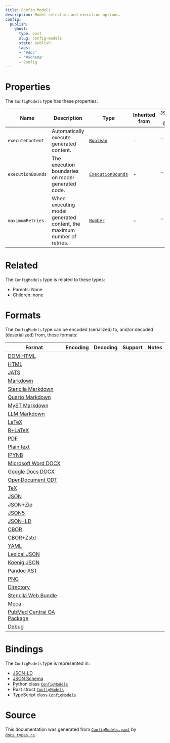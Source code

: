 ```yaml
---
title: Config Models
description: Model selection and execution options.
config:
  publish:
    ghost:
      type: post
      slug: config-models
      state: publish
      tags:
      - '#doc'
      - '#schema'
      - Config
---
```


# Properties

The `ConfigModels` type has these properties:

| Name              | Description                                                            | Type                                                                                  | Inherited from | `JSON-LD @id` | Aliases                                                                             |
| ----------------- | ---------------------------------------------------------------------- | ------------------------------------------------------------------------------------- | -------------- | ------------- | ----------------------------------------------------------------------------------- |
| `executeContent`  | Automatically execute generated content.                               | [`Boolean`](https://stencila.ghost.io/docs/reference/schema/boolean)                  | -              | ``            | `execute-content`, `execute_content`                                                |
| `executionBounds` | The execution boundaries on model generated code.                      | [`ExecutionBounds`](https://stencila.ghost.io/docs/reference/schema/execution-bounds) | -              | ``            | `execution-bounds`, `execution_bounds`                                              |
| `maximumRetries`  | When executing model generated content, the maximum number of retries. | [`Number`](https://stencila.ghost.io/docs/reference/schema/number)                    | -              | ``            | `max-retries`, `maximum-retries`, `execution-retries`, `retries`, `maximum_retries` |

# Related

The `ConfigModels` type is related to these types:

- Parents: None
- Children: none

# Formats

The `ConfigModels` type can be encoded (serialized) to, and/or decoded (deserialized) from, these formats:

| Format                                                                              | Encoding | Decoding | Support | Notes |
| ----------------------------------------------------------------------------------- | -------- | -------- | ------- | ----- |
| [DOM HTML](https://stencila.ghost.io/docs/reference/formats/dom.html)               |          |          |         |
| [HTML](https://stencila.ghost.io/docs/reference/formats/html)                       |          |          |         |
| [JATS](https://stencila.ghost.io/docs/reference/formats/jats)                       |          |          |         |
| [Markdown](https://stencila.ghost.io/docs/reference/formats/md)                     |          |          |         |
| [Stencila Markdown](https://stencila.ghost.io/docs/reference/formats/smd)           |          |          |         |
| [Quarto Markdown](https://stencila.ghost.io/docs/reference/formats/qmd)             |          |          |         |
| [MyST Markdown](https://stencila.ghost.io/docs/reference/formats/myst)              |          |          |         |
| [LLM Markdown](https://stencila.ghost.io/docs/reference/formats/llmd)               |          |          |         |
| [LaTeX](https://stencila.ghost.io/docs/reference/formats/latex)                     |          |          |         |
| [R+LaTeX](https://stencila.ghost.io/docs/reference/formats/rnw)                     |          |          |         |
| [PDF](https://stencila.ghost.io/docs/reference/formats/pdf)                         |          |          |         |
| [Plain text](https://stencila.ghost.io/docs/reference/formats/text)                 |          |          |         |
| [IPYNB](https://stencila.ghost.io/docs/reference/formats/ipynb)                     |          |          |         |
| [Microsoft Word DOCX](https://stencila.ghost.io/docs/reference/formats/docx)        |          |          |         |
| [Google Docs DOCX](https://stencila.ghost.io/docs/reference/formats/gdocx)          |          |          |         |
| [OpenDocument ODT](https://stencila.ghost.io/docs/reference/formats/odt)            |          |          |         |
| [TeX](https://stencila.ghost.io/docs/reference/formats/tex)                         |          |          |         |
| [JSON](https://stencila.ghost.io/docs/reference/formats/json)                       |          |          |         |
| [JSON+Zip](https://stencila.ghost.io/docs/reference/formats/json.zip)               |          |          |         |
| [JSON5](https://stencila.ghost.io/docs/reference/formats/json5)                     |          |          |         |
| [JSON-LD](https://stencila.ghost.io/docs/reference/formats/jsonld)                  |          |          |         |
| [CBOR](https://stencila.ghost.io/docs/reference/formats/cbor)                       |          |          |         |
| [CBOR+Zstd](https://stencila.ghost.io/docs/reference/formats/cbor.zstd)             |          |          |         |
| [YAML](https://stencila.ghost.io/docs/reference/formats/yaml)                       |          |          |         |
| [Lexical JSON](https://stencila.ghost.io/docs/reference/formats/lexical)            |          |          |         |
| [Koenig JSON](https://stencila.ghost.io/docs/reference/formats/koenig)              |          |          |         |
| [Pandoc AST](https://stencila.ghost.io/docs/reference/formats/pandoc)               |          |          |         |
| [PNG](https://stencila.ghost.io/docs/reference/formats/png)                         |          |          |         |
| [Directory](https://stencila.ghost.io/docs/reference/formats/directory)             |          |          |         |
| [Stencila Web Bundle](https://stencila.ghost.io/docs/reference/formats/swb)         |          |          |         |
| [Meca](https://stencila.ghost.io/docs/reference/formats/meca)                       |          |          |         |
| [PubMed Central OA Package](https://stencila.ghost.io/docs/reference/formats/pmcoa) |          |          |         |
| [Debug](https://stencila.ghost.io/docs/reference/formats/debug)                     |          |          |         |

# Bindings

The `ConfigModels` type is represented in:

- [JSON-LD](https://stencila.org/ConfigModels.jsonld)
- [JSON Schema](https://stencila.org/ConfigModels.schema.json)
- Python class [`ConfigModels`](https://github.com/stencila/stencila/blob/main/python/python/stencila/types/config_models.py)
- Rust struct [`ConfigModels`](https://github.com/stencila/stencila/blob/main/rust/schema/src/types/config_models.rs)
- TypeScript class [`ConfigModels`](https://github.com/stencila/stencila/blob/main/ts/src/types/ConfigModels.ts)

# Source

This documentation was generated from [`ConfigModels.yaml`](https://github.com/stencila/stencila/blob/main/schema/ConfigModels.yaml) by [`docs_types.rs`](https://github.com/stencila/stencila/blob/main/rust/schema-gen/src/docs_types.rs).
